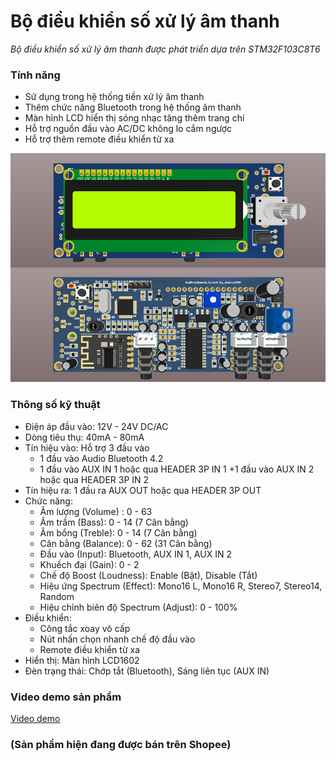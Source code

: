 # Bộ điều khiển số xử lý âm thanh
*Bộ điều khiển số xử lý âm thanh được phát triển dựa trên STM32F103C8T6*

### Tính năng
- Sử dụng trong hệ thống tiền xử lý âm thanh
- Thêm chức năng Bluetooth trong hệ thống âm thanh
- Màn hình LCD hiển thị sóng nhạc tăng thêm trang chí
- Hỗ trợ nguồn đầu vào AC/DC không lo cắm ngược
- Hỗ trợ thêm remote điều khiển từ xa

![Bộ điều khiển số xử lý âm thanh](/images/image-01.png)

### Thông số kỹ thuật
- Điện áp đầu vào: 12V - 24V DC/AC
- Dòng tiêu thụ: 40mA - 80mA
- Tín hiệu vào: Hỗ trợ 3 đầu vào
  + 1 đầu vào Audio Bluetooth 4.2
  + 1 đầu vào AUX IN 1 hoặc qua HEADER 3P IN 1
  +1 đầu vào AUX IN 2 hoặc qua HEADER 3P IN 2
- Tín hiệu ra: 1 đầu ra AUX OUT hoặc qua HEADER 3P OUT
- Chức năng:
  + Âm lượng (Volume) : 0 - 63
  + Âm trầm (Bass): 0 - 14 (7 Cân bằng)
  + Âm bổng (Treble): 0 - 14 (7 Cân bằng)
  + Cân bằng (Balance): 0 - 62 (31 Cân bằng)
  + Đầu vào (Input): Bluetooth, AUX IN 1, AUX IN 2
  + Khuếch đại (Gain): 0 - 2
  + Chế độ Boost (Loudness): Enable (Bật), Disable (Tắt)
  + Hiệu ứng Spectrum (Effect): Mono16 L, Mono16 R, Stereo7, Stereo14, Random
  + Hiệu chỉnh biên độ Spectrum (Adjust): 0 - 100%
- Điều khiển:
  + Công tắc xoay vô cấp
  + Nút nhấn chọn nhanh chế độ đầu vào
  + Remote điều khiển từ xa
- Hiển thị: Màn hình LCD1602
- Đèn trạng thái: Chớp tắt (Bluetooth), Sáng liên tục (AUX IN)

### Video demo sản phẩm
[Video demo](https://www.youtube.com/watch?v=tggtqTw-atU&t=48s)

### (Sản phẩm hiện đang được bán trên Shopee)
